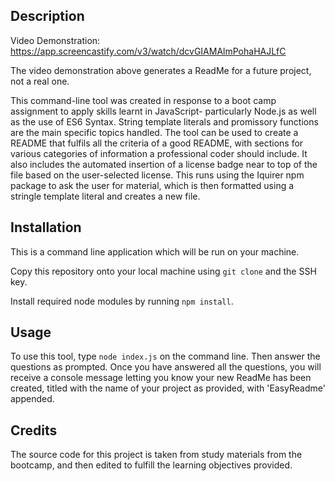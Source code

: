 ## Description

Video Demonstration: https://app.screencastify.com/v3/watch/dcvGIAMAlmPohaHAJLfC

The video demonstration above generates a ReadMe for a future project, not a real one.

This command-line tool was created in response to a boot camp assignment to apply skills learnt in JavaScript- particularly Node.js as well as the use of ES6 Syntax. String template literals and promissory functions are the main specific topics handled. The tool can be used to create a README that fulfils all the criteria of a good README, with sections for various categories of information a professional coder should include. It also includes the automated insertion of a license badge near to top of the file based on the user-selected license. This runs using the Iquirer npm package to ask the user for material, which is then formatted using a stringle template literal and creates a new file.

## Installation

This is a command line application which will be run on your machine. 

Copy this repository onto your local machine using `git clone` and the SSH key.

Install required node modules by running `npm install`.


## Usage
To use this tool, type `node index.js` on the command line. Then answer the questions as prompted. Once you have answered all the questions, you will receive a console message letting you know your new ReadMe has been created, titled with the name of your project as provided, with 'EasyReadme' appended.

## Credits

The source code for this project is taken from study materials from the bootcamp, and then edited to fulfill the learning objectives provided. 
